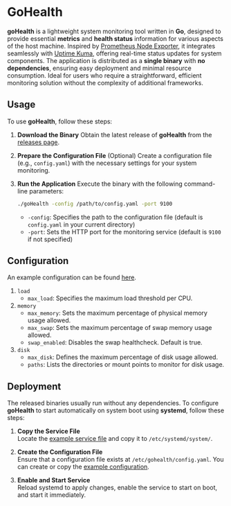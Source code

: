 # GoHealth

**goHealth** is a lightweight system monitoring tool written in **Go**, designed to provide essential **metrics** and **health status** information for various aspects of the host machine.
Inspired by [Prometheus Node Exporter](https://github.com/prometheus/node_exporter), it integrates seamlessly with [Uptime Kuma](https://github.com/louislam/uptime-kuma), offering real-time status updates for system components.
The application is distributed as a **single binary** with **no dependencies**, ensuring easy deployment and minimal resource consumption.
Ideal for users who require a straightforward, efficient monitoring solution without the complexity of additional frameworks.

## Usage

To use **goHealth**, follow these steps:

1. **Download the Binary**
   Obtain the latest release of **goHealth** from the [releases page](https://github.com/Santobert/goHealth/releases).

2. **Prepare the Configuration File** (Optional)
   Create a configuration file (e.g., `config.yaml`) with the necessary settings for your system monitoring.

3. **Run the Application**
   Execute the binary with the following command-line parameters:

   ```bash
   ./goHealth -config /path/to/config.yaml -port 9100
   ```

   - `-config`: Specifies the path to the configuration file (default is `config.yaml` in your current directory)
   - `-port`: Sets the HTTP port for the monitoring service (default is `9100` if not specified)

## Configuration

An example configuration can be found [here](examples/config.yaml).

1. `load`
   - `max_load`: Specifies the maximum load threshold per CPU.
2. `memory`
   - `max_memory`: Sets the maximum percentage of physical memory usage allowed.
   - `max_swap`: Sets the maximum percentage of swap memory usage allowed.
   - `swap_enabled`: Disables the swap healthcheck. Default is true.
3. `disk`
   - `max_disk`: Defines the maximum percentage of disk usage allowed.
   - `paths`: Lists the directories or mount points to monitor for disk usage.

## Deployment

The released binaries usually run without any dependencies.
To configure **goHealth** to start automatically on system boot using **systemd**, follow these steps:

1. **Copy the Service File**  
   Locate the [example service file](examples/gohealth.service) and copy it to `/etc/systemd/system/`.

2. **Create the Configuration File**  
   Ensure that a configuration file exists at `/etc/gohealth/config.yaml`. You can create or copy the [example configuration](examples/config.yaml).

3. **Enable and Start Service**  
   Reload systemd to apply changes, enable the service to start on boot, and start it immediately.
